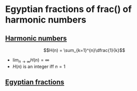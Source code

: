 # Egyptian fractions of frac() of harmonic numbers
## [Harmonic numbers](https://en.wikipedia.org/wiki/Harmonic_number)   
$$H(n) = \sum_{k=1}^{n}\dfrac{1}{k}$$  
- $\lim_{n \to \infty} H(n) = \infty$
- $H(n)$ is an integer iff $n = 1$ 
## [Egyptian fractions]()
